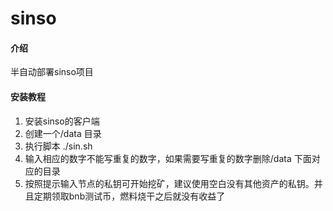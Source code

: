 # sinso

#### 介绍
半自动部署sinso项目

#### 安装教程

1.  安装sinso的客户端
2.  创建一个/data 目录
3.  执行脚本 ./sin.sh
4.  输入相应的数字不能写重复的数字，如果需要写重复的数字删除/data 下面对应的目录
5.  按照提示输入节点的私钥可开始挖矿，建议使用空白没有其他资产的私钥。并且定期领取bnb测试币，燃料烧干之后就没有收益了
